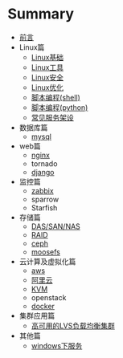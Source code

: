 # Summary 

* [前言](doc/README.md)
* Linux篇
    * [Linux基础](doc/Linux/base.md)
    * [Linux工具](doc/Linux/tools.md)
    * [Linux安全](doc/Linux/safety.md)
    * [Linux优化](doc/Linux/optimize.md)
    * [脚本编程(shell)](doc/Linux/shell.md)
    * [脚本编程(python)](doc/Linux/python.md)
    * [常见服务架设](doc/Linux/service.md)
* 数据库篇
    * [mysql](doc/db/mysql.md)
* web篇
    * [nginx](doc/web/nginx.md)
    * tornado
    * [django](doc/web/django.md)
* 监控篇
    * [zabbix](doc/monitor/zabbix.md)
    * sparrow
    * Starfish
* 存储篇
    * [DAS/SAN/NAS](doc/store/store.md)
    * [RAID](doc/store/RAID.md)
    * [ceph](doc/store/ceph.md)
    * [moosefs](doc/store/moosefs.md)
* 云计算及虚拟化篇
    * [aws](doc/cloud/aws.md)
    * [阿里云](doc/cloud/aliyun.md)
    * [KVM](doc/cloud/kvm.md)
    * openstack
    * [docker](doc/cloud/docker.md)
* 集群应用篇
    * [高可用的LVS负载均衡集群](doc/HA/keepalived.md)
* 其他篇
    * [windows下服务](doc/other/windows.md)
